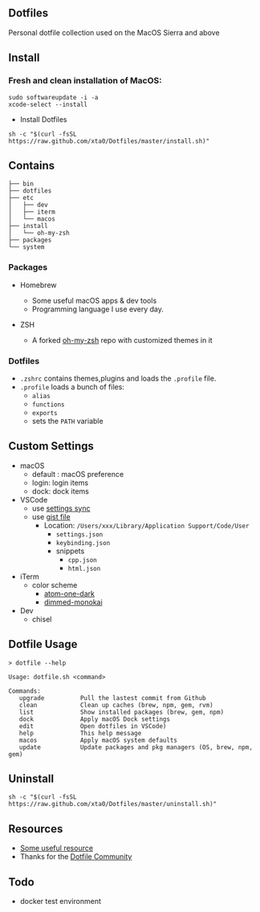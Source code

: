 ## Dotfiles

Personal dotfile collection used on the MacOS Sierra and above


## Install

### Fresh and clean installation of MacOS:

```
sudo softwareupdate -i -a
xcode-select --install
```

- Install Dotfiles

```
sh -c "$(curl -fsSL https://raw.github.com/xta0/Dotfiles/master/install.sh)"
```

## Contains

```
├── bin
├── dotfiles
├── etc
│   ├── dev
│   ├── iterm
│   └── macos
├── install
│   └── oh-my-zsh
├── packages
└── system
```

### Packages

- Homebrew
    - Some useful macOS apps & dev tools
    - Programming language I use every day.
        
- ZSH
    - A forked [oh-my-zsh](https://github.com/xta0/oh-my-zsh) repo with customized themes in it 

### Dotfiles

- `.zshrc` contains themes,plugins and loads the `.profile` file.
- `.profile` loads a bunch of files: 
    - `alias`
    - `functions`
    - `exports` 
    - sets the `PATH` variable
  
## Custom Settings

- macOS
    - default : macOS preference
    - login: login items
    - dock: dock items
- VSCode
    - use [settings sync](https://marketplace.visualstudio.com/items?itemName=Shan.code-settings-sync)
    - use [gist file](https://gist.github.com/xta0/60e005266cb78e9fdf90fde1df980023)
        - Location: `/Users/xxx/Library/Application Support/Code/User`
            - `settings.json`
            - `keybinding.json`
            - snippets
                - `cpp.json`
                - `html.json`
- iTerm
    - color scheme
        - [atom-one-dark](https://github.com/xta0/Dotfiles/blob/master/etc/iterm/atom-one-dark.itermcolors)
        - [dimmed-monokai](https://github.com/xta0/Dotfiles/blob/master/etc/iterm/dimmed-monokai.itermcolors)
- Dev
    - chisel


## Dotfile Usage

```
> dotfile --help

Usage: dotfile.sh <command>

Commands:
   upgrade          Pull the lastest commit from Github
   clean            Clean up caches (brew, npm, gem, rvm)
   list             Show installed packages (brew, gem, npm)
   dock             Apply macOS Dock settings
   edit             Open dotfiles in VSCode)
   help             This help message
   macos            Apply macOS system defaults
   update           Update packages and pkg managers (OS, brew, npm, gem)
```

## Uninstall

```
sh -c "$(curl -fsSL https://raw.github.com/xta0/Dotfiles/master/uninstall.sh)"
```

## Resources

- [Some useful resource](https://github.com/webpro/dotfiles)
- Thanks for the [Dotfile Community](http://dotfiles.github.io/)

## Todo

- docker test environment
